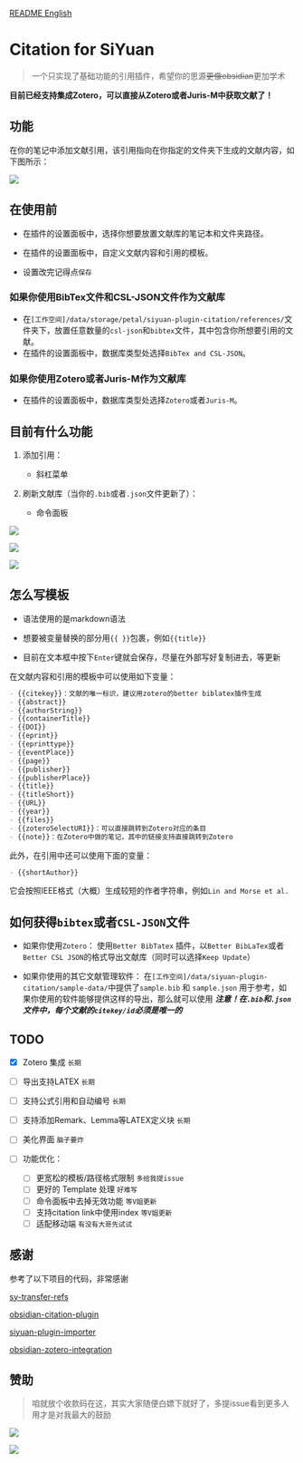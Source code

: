 [README English](https://github.com/WingDr/siyuan-plugin-citation/blob/main/README.md)

# Citation for SiYuan

> 一个只实现了基础功能的引用插件，希望你的思源~~更像obsidian~~更加学术

**目前已经支持集成Zotero，可以直接从Zotero或者Juris-M中获取文献了！**


## 功能

在你的笔记中添加文献引用，该引用指向在你指定的文件夹下生成的文献内容，如下图所示：

![](./preview.png)

## 在使用前

- 在插件的设置面板中，选择你想要放置文献库的笔记本和文件夹路径。

- 在插件的设置面板中，自定义文献内容和引用的模板。

- 设置改完记得点`保存`

### 如果你使用BibTex文件和CSL-JSON文件作为文献库

- 在`[工作空间]/data/storage/petal/siyuan-plugin-citation/references/`文件夹下，放置任意数量的`csl-json`和`bibtex`文件，其中包含你所想要引用的文献。
- 在插件的设置面板中，数据库类型处选择`BibTex and CSL-JSON`。

### 如果你使用Zotero或者Juris-M作为文献库

- 在插件的设置面板中，数据库类型处选择`Zotero`或者`Juris-M`。

## 目前有什么功能

1. 添加引用：
   
   - 斜杠菜单

2. 刷新文献库（当你的`.bib`或者`.json`文件更新了）：
   
   - 命令面板

![](./assets/protyleslash.png)

![](./assets/searchpanel.png)

![](./assets/zoteroIntegration.png)

## 怎么写模板

- 语法使用的是markdown语法

- 想要被变量替换的部分用`{{ }}`包裹，例如`{{title}}`

- 目前在文本框中按下`Enter`键就会保存，尽量在外部写好复制进去，等更新

在文献内容和引用的模板中可以使用如下变量：

```markdown
- {{citekey}}：文献的唯一标识，建议用zotero的better biblatex插件生成
- {{abstract}}
- {{authorString}}
- {{containerTitle}}
- {{DOI}}
- {{eprint}}
- {{eprinttype}}
- {{eventPlace}}
- {{page}}
- {{publisher}}
- {{publisherPlace}}
- {{title}}
- {{titleShort}}
- {{URL}}
- {{year}}
- {{files}}
- {{zoteroSelectURI}}：可以直接跳转到Zotero对应的条目
- {{note}}：在Zotero中做的笔记，其中的链接支持直接跳转到Zotero
```

此外，在引用中还可以使用下面的变量：

```markdown
- {{shortAuthor}}
```

它会按照IEEE格式（大概）生成较短的作者字符串，例如`Lin and Morse et al.`

## 如何获得`bibtex`或者`CSL-JSON`文件

- 如果你使用`Zotero`：
  使用`Better BibTatex` 插件，以`Better BibLaTex`或者`Better CSL JSON`的格式导出文献库（同时可以选择`Keep Update`）

- 如果你使用的其它文献管理软件：
  在`[工作空间]/data/siyuan-plugin-citation/sample-data/`中提供了`sample.bib` 和 `sample.json` 用于参考，如果你使用的软件能够提供这样的导出，那么就可以使用
  ***注意！在`.bib`和`.json`文件中，每个文献的`citekey/id`必须是唯一的***

## TODO

- [x] Zotero 集成 `长期`

- [ ] 导出支持LATEX `长期`
- [ ] 支持公式引用和自动编号 `长期`
- [ ] 支持添加Remark、Lemma等LATEX定义块 `长期`

- [ ] 美化界面 `脑子要炸`

- [ ] 功能优化：
  
  - [ ] 更宽松的模板/路径格式限制 `多给我提issue`
  - [ ] 更好的 Template 处理 `好难写`
  - [ ] 命令面板中去掉无效功能 `等V姐更新`
  - [ ] 支持citation link中使用index `等V姐更新`
  - [ ] 适配移动端 `有没有大哥先试试`

## 感谢

参考了以下项目的代码，非常感谢

[sy-transfer-refs](https://github.com/frostime/sy-transfer-refs)

[obsidian-citation-plugin](https://github.com/hans/obsidian-citation-plugin)

[siyuan-plugin-importer](https://github.com/terwer/siyuan-plugin-importer)

[obsidian-zotero-integration](https://github.com/mgmeyers/obsidian-zotero-integration)

## 赞助

> 咱就放个收款码在这，其实大家随便白嫖下就好了，多提issue看到更多人用才是对我最大的鼓励

![](./assets/weixin.jpg)

![](./assets/alipay.jpg)
